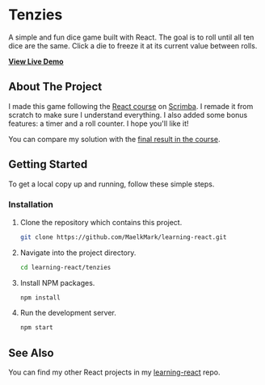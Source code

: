 # Tenzies

A simple and fun dice game built with React. The goal is to roll until all ten dice are the same. Click a die to freeze it at its current value between rolls.

[**View Live Demo**](https://maelkmark.github.io/learning-react/tenzies/)

## About The Project

I made this game following the [React course](https://scrimba.com/learn-react-c0e]) on [Scrimba](https://scrimba.com/home). I remade it from scratch to make sure I understand everything. I also added some bonus features: a timer and a roll counter. I hope you'll like it!

You can compare my solution with the [final result in the course](https://scrimba.com/learn-react-c0e/~04ao).


## Getting Started

To get a local copy up and running, follow these simple steps.

### Installation

1.  Clone the repository which contains this project.
    ```sh
    git clone https://github.com/MaelkMark/learning-react.git
    ```
2.  Navigate into the project directory.
    ```sh
    cd learning-react/tenzies
    ```
3.  Install NPM packages.
    ```sh
    npm install
    ```
4.  Run the development server.
    ```sh
    npm start
    ```

## See Also

You can find my other React projects in my [learning-react](https://github.com/MaelkMark/learning-react/tree/main) repo.